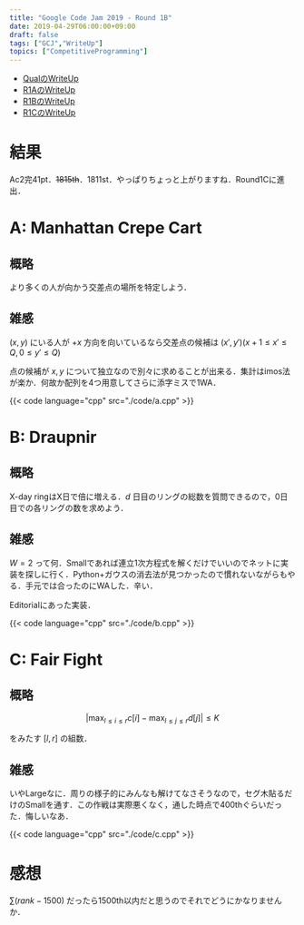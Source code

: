 ```yaml
---
title: "Google Code Jam 2019 - Round 1B"
date: 2019-04-29T06:00:00+09:00
draft: false
tags: ["GCJ","WriteUp"]
topics: ["CompetitiveProgramming"]
---
```


- [QualのWriteUp](../07)
- [R1AのWriteUp](../13)
- [R1BのWriteUp](../29)
- [R1CのWriteUp](../../05/05)

# 結果
Ac2完41pt．~~1815th~~．1811st．やっぱりちょっと上がりますね．Round1Cに進出．

# A: Manhattan Crepe Cart
## 概略
より多くの人が向かう交差点の場所を特定しよう．

## 雑感
$(x,y)$ にいる人が $+x$ 方向を向いているなら交差点の候補は $(x',y') (x+1 \leq x' \leq Q, 0 \leq y' \leq Q)$

点の候補が $x,y$ について独立なので別々に求めることが出来る．集計はimos法が楽か．何故か配列を4つ用意してさらに添字ミスで1WA．

{{< code language="cpp" src="./code/a.cpp" >}}

# B: Draupnir
## 概略
X-day ringはX日で倍に増える．$d$ 日目のリングの総数を質問できるので，0日目での各リングの数を求めよう．

## 雑感
$W = 2$ って何．Smallであれば連立1次方程式を解くだけでいいのでネットに実装を探しに行く．Python+ガウスの消去法が見つかったので慣れないながらもやる．手元では合ったのにWAした．辛い．

Editorialにあった実装．

{{< code language="cpp" src="./code/b.cpp" >}}

# C: Fair Fight
## 概略
$$
\left| \max _ {l \leq i \leq r} {c[i]} - \max _ {l \leq j \leq r} {d[j]} \right| \leq K
$$

をみたす $[l,r]$ の組数．

## 雑感
いやLargeなに．周りの様子的にみんなも解けてなさそうなので，セグ木貼るだけのSmallを通す．この作戦は実際悪くなく，通した時点で400thぐらいだった．悔しいなあ．

{{< code language="cpp" src="./code/c.cpp" >}}

# 感想
$\sum{(rank-1500)}$ だったら1500th以内だと思うのでそれでどうにかなりませんか．
